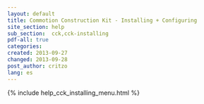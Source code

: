 ```yaml
---
layout: default
title: Commotion Construction Kit - Installing + Configuring
site_section: help
sub_section:  cck,cck-installing 
pdf-all: true
categories: 
created: 2013-09-27
changed: 2013-09-28
post_author: critzo
lang: es
---
```

<div class="cck-section-page">
{% include help_cck_installing_menu.html %}
</div>
 
